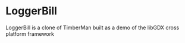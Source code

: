 LoggerBill
==========

LoggerBill is a clone of TimberMan built as a demo of the libGDX cross platform framework
